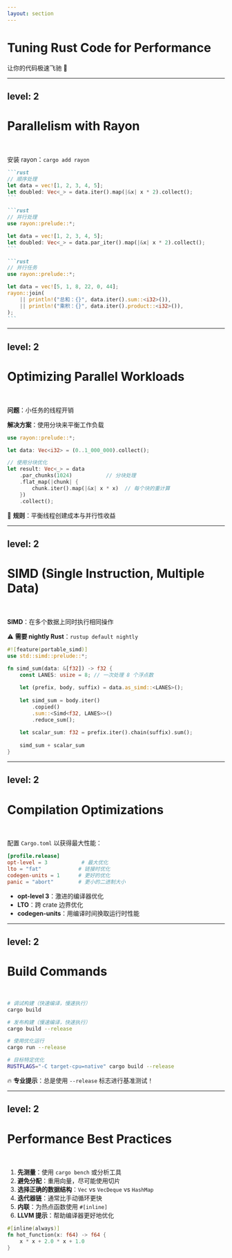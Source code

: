 ```yaml
---
layout: section
---
```

# Tuning Rust Code for Performance

让你的代码极速飞驰 🚀

---
level: 2
---
# Parallelism with Rayon

<br>
<v-click>

安装 rayon：`cargo add rayon`

</v-click>

````md magic-move {lines: true}
```rust
// 顺序处理
let data = vec![1, 2, 3, 4, 5];
let doubled: Vec<_> = data.iter().map(|&x| x * 2).collect();
```

```rust
// 并行处理
use rayon::prelude::*;

let data = vec![1, 2, 3, 4, 5];
let doubled: Vec<_> = data.par_iter().map(|&x| x * 2).collect();
```

```rust
// 并行任务
use rayon::prelude::*;

let data = vec![5, 1, 8, 22, 0, 44];
rayon::join(
    || println!("总和：{}", data.iter().sum::<i32>()),
    || println!("乘积：{}", data.iter().product::<i32>()),
);
```
````

---
level: 2
---
# Optimizing Parallel Workloads

<br>
<v-click>

**问题**：小任务的线程开销

</v-click>

<v-click>

**解决方案**：使用分块来平衡工作负载

</v-click>

```rust
use rayon::prelude::*;

let data: Vec<i32> = (0..1_000_000).collect();

// 使用分块优化
let result: Vec<_> = data
    .par_chunks(1024)           // 分块处理
    .flat_map(|chunk| {
        chunk.iter().map(|&x| x * x)  // 每个块的重计算
    })
    .collect();
```

<v-click>

🎯 **规则**：平衡线程创建成本与并行性收益

</v-click>

---
level: 2
---
# SIMD (Single Instruction, Multiple Data)

<br>
<v-click>

**SIMD**：在多个数据上同时执行相同操作

</v-click>

<v-click>

⚠️ **需要 nightly Rust**：`rustup default nightly`

</v-click>

```rust
#![feature(portable_simd)]
use std::simd::prelude::*;

fn simd_sum(data: &[f32]) -> f32 {
    const LANES: usize = 8; // 一次处理 8 个浮点数
    
    let (prefix, body, suffix) = data.as_simd::<LANES>();
    
    let simd_sum = body.iter()
        .copied()
        .sum::<Simd<f32, LANES>>()
        .reduce_sum();
        
    let scalar_sum: f32 = prefix.iter().chain(suffix).sum();
    
    simd_sum + scalar_sum
}
```

---
level: 2
---
# Compilation Optimizations

<br>
<v-click>

配置 `Cargo.toml` 以获得最大性能：

</v-click>

```toml
[profile.release]
opt-level = 3           # 最大优化
lto = "fat"            # 链接时优化
codegen-units = 1      # 更好的优化
panic = "abort"        # 更小的二进制大小
```

<v-clicks>

- **opt-level 3**：激进的编译器优化
- **LTO**：跨 crate 边界优化
- **codegen-units**：用编译时间换取运行时性能

</v-clicks>

---
level: 2
---
# Build Commands

<br>

```bash
# 调试构建（快速编译，慢速执行）
cargo build

# 发布构建（慢速编译，快速执行）
cargo build --release

# 使用优化运行
cargo run --release

# 目标特定优化
RUSTFLAGS="-C target-cpu=native" cargo build --release
```

<v-click>

🔥 **专业提示**：总是使用 `--release` 标志进行基准测试！

</v-click>

---
level: 2
---
# Performance Best Practices

<br>
<v-clicks>

1. **先测量**：使用 `cargo bench` 或分析工具
2. **避免分配**：重用向量，尽可能使用切片
3. **选择正确的数据结构**：`Vec` vs `VecDeque` vs `HashMap`
4. **迭代器链**：通常比手动循环更快
5. **内联**：为热点函数使用 `#[inline]`
6. **LLVM 提示**：帮助编译器更好地优化

</v-clicks>

<v-click>

```rust
#[inline(always)]
fn hot_function(x: f64) -> f64 {
    x * x + 2.0 * x + 1.0
}
```

</v-click>